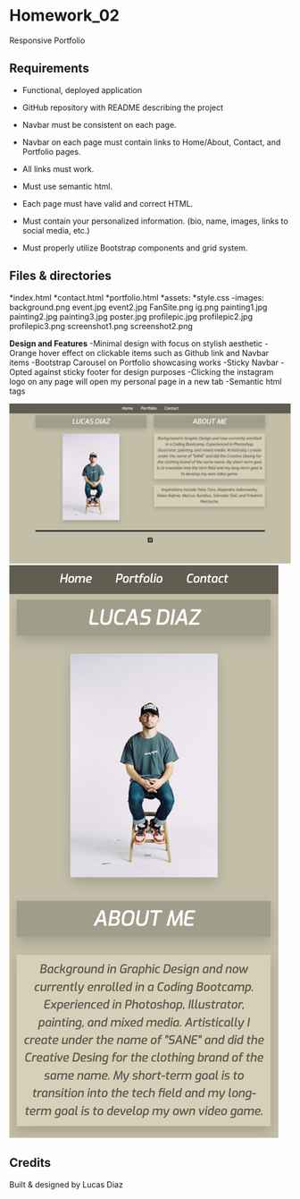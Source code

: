 # Homework_02
Responsive Portfolio

## Requirements


* Functional, deployed application

* GitHub repository with README describing the project

* Navbar must be consistent on each page.

* Navbar on each page must contain links to Home/About, Contact, and Portfolio pages.

* All links must work.

* Must use semantic html.

* Each page must have valid and correct HTML.

* Must contain your personalized information. (bio, name, images, links to social media, etc.)

* Must properly utilize Bootstrap components and grid system.



## Files & directories
*index.html 
*contact.html
*portfolio.html
*assets:
    *style.css
    -images:
         background.png
         event.jpg
         event2.jpg
         FanSite.png
         ig.png
         painting1.jpg
         painting2.jpg
         painting3.jpg
         poster.jpg
         profilepic.jpg
         profilepic2.jpg
         profilepic3.png
         screenshot1.png
         screenshot2.png
         
**Design and Features**
	-Minimal design with focus on stylish aesthetic 
    -Orange hover effect on clickable items such as Github link and Navbar items
    -Bootstrap Carousel on Portfolio showcasing works
    -Sticky Navbar
    -Opted against sticky footer for design purposes
    -Clicking the instagram logo on any page will open my personal page in a new tab
    -Semantic html tags
    

<img src='./assets/images/screenshot1.png' alt="screenshot">
<img src='./assets/images/screenshot2.png' alt="screenshot 2">


## Credits
Built & designed by Lucas Diaz